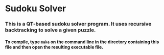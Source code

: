 # Sudoku Solver
### This is a QT-based sudoku solver program. It uses recursive backtracking to solve a given puzzle. 
#### To compile, type `make` on the command line in the directory containing this file and then open the resulting executable file.
